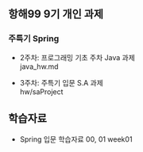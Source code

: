 ## 항해99 9기 개인 과제
### 주특기 Spring

- 2주차: 프로그래밍 기초 주차 Java 과제 <br>
java_hw.md

- 3주차: 주특기 입문 S.A 과제 <br>
hw/saProject



## 학습자료
- Spring 입문 학습자료 00, 01
week01
